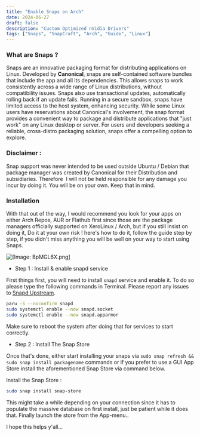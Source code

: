 ```yaml
---
title: "Enable Snaps on Arch"
date: 2024-06-27
draft: false
description: "Custom Optimized nVidia Drivers"
tags: ["Snaps", "SnapCraft", "Arch", "Guide", "Linux"]
---
```

### What are Snaps ?

Snaps are an innovative packaging format for distributing applications on Linux. Developed by **Canonical**, snaps are self-contained software bundles that include the app and all its dependencies. This allows snaps to work consistently across a wide range of Linux distributions, without compatibility issues. Snaps also use transactional updates, automatically rolling back if an update fails. Running in a secure sandbox, snaps have limited access to the host system, enhancing security. While some Linux users have reservations about Canonical's involvement, the snap format provides a convenient way to package and distribute applications that "just work" on any Linux desktop or server. For users and developers seeking a reliable, cross-distro packaging solution, snaps offer a compelling option to explore.

### Disclaimer :

Snap support was never intended to be used outside Ubuntu / Debian that package manager was created by Canonical for their Distribution and subsidiaries. Therefore  I will not be held responsible for any damage you incur by doing it. You will be on your own. Keep that in mind.

### Installation

With that out of the way, I would recommend you look for your apps on either Arch Repos, AUR or Flathub first since those are the package managers officially supported on XeroLinux / Arch, but if you still insist on doing it, Do it at your own risk ! here's how to do it, follow the guide step by step, if you didn't miss anything you will be well on your way to start using Snaps.

![[Image: BpMGL6X.png]](https://i.imgur.com/BpMGL6X.png)

* Step 1 : Install & enable snapd service

First things first, you will need to install `snapd` service and enable it. To do so please type the following commands in Terminal. Please report any issues to [Snapd Upstream](https://github.com/snapcore/snapd).

```Bash
paru -S --noconfirm snapd
sudo systemctl enable --now snapd.socket
sudo systemctl enable --now snapd.apparmor
```

Make sure to reboot the system after doing that for services to start correctly.

* Step 2 : Install The Snap Store

Once that's done, either start installing your snaps via `sudo snap refresh && sudo snap install packagename` commands or if you prefer to use a GUI App Store install the aforementioned Snap Store via command below.

Install the Snap Store :

```Bash
sudo snap install snap-store
```

This might take a while depending on your connection since it has to populate the massive database on first install, just be patient while it does that. Finally launch the store from the App-menu..

I hope this helps y'all...

